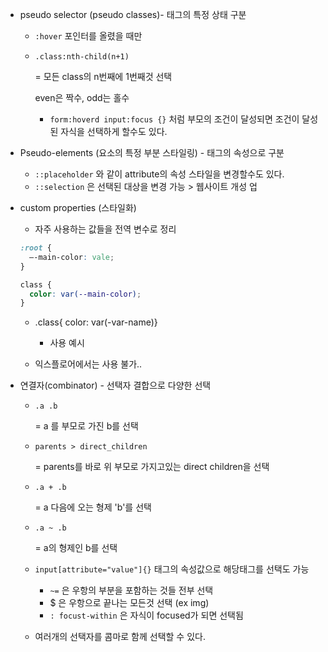 - pseudo selector (pseudo classes)- 태그의 특정 상태 구분

  - `:hover` 포인터를 올렸을 때만
  - `.class:nth-child(n+1)`

    = 모든 class의 n번째에 1번째것 선택

    even은 짝수, odd는 홀수

    - `form:hoverd input:focus {}` 처럼 부모의 조건이 달성되면 조건이 달성된 자식을 선택하게 할수도 있다.

- Pseudo-elements (요소의 특정 부분 스타일링) - 태그의 속성으로 구분

  - `::placeholder` 와 같이 attribute의 속성 스타일을 변경할수도 있다.
  - `::selection` 은 선택된 대상을 변경 가능 > 웹사이트 개성 업

- custom properties (스타일화)

  - 자주 사용하는 값들을 전역 변수로 정리

  ```css
  :root {
    —-main-color: vale;
  }

  class {
    color: var(--main-color);
  }
  ```

  - .class{ color: var(-var-name)}

    - 사용 예시

  - 익스플로어에서는 사용 불가..

- 연결자(combinator) - 선택자 결합으로 다양한 선택

  - `.a .b`

    = a 를 부모로 가진 b를 선택

  - `parents > direct_children`

    = parents를 바로 위 부모로 가지고있는 direct children을 선택

  - `.a + .b`

    = a 다음에 오는 형제 'b'를 선택

  - `.a ~ .b`

    = a의 형제인 b를 선택

  - `input[attribute="value"]{}` 태그의 속성값으로 해당태그를 선택도 가능

    - `~=` 은 우항의 부분을 포함하는 것들 전부 선택
    - $ 은 우항으로 끝나는 모든것 선택 (ex img)
    - `: focust-within` 은 자식이 focused가 되면 선택됨

  - 여러개의 선택자를 콤마로 함께 선택할 수 있다.

